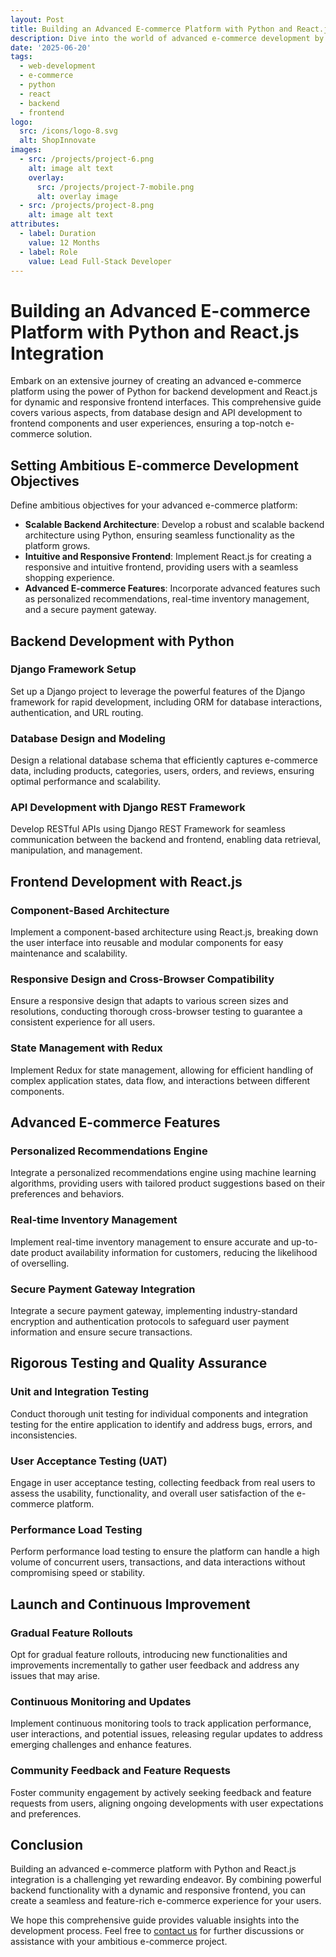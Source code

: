 ```yaml
---
layout: Post
title: Building an Advanced E-commerce Platform with Python and React.js Integration
description: Dive into the world of advanced e-commerce development by creating a robust platform using Python for backend functionality and React.js for dynamic and responsive user interfaces. This comprehensive guide covers various aspects, from database design and API development to frontend components and user experiences, ensuring a top-notch e-commerce solution.
date: '2025-06-20'
tags:
  - web-development
  - e-commerce
  - python
  - react
  - backend
  - frontend
logo:
  src: /icons/logo-8.svg
  alt: ShopInnovate
images:
  - src: /projects/project-6.png
    alt: image alt text
    overlay:
      src: /projects/project-7-mobile.png
      alt: overlay image
  - src: /projects/project-8.png
    alt: image alt text
attributes:
  - label: Duration
    value: 12 Months
  - label: Role
    value: Lead Full-Stack Developer
---
```


# Building an Advanced E-commerce Platform with Python and React.js Integration

Embark on an extensive journey of creating an advanced e-commerce platform using the power of Python for backend development and React.js for dynamic and responsive frontend interfaces. This comprehensive guide covers various aspects, from database design and API development to frontend components and user experiences, ensuring a top-notch e-commerce solution.

## Setting Ambitious E-commerce Development Objectives

Define ambitious objectives for your advanced e-commerce platform:

- **Scalable Backend Architecture**: Develop a robust and scalable backend architecture using Python, ensuring seamless functionality as the platform grows.
- **Intuitive and Responsive Frontend**: Implement React.js for creating a responsive and intuitive frontend, providing users with a seamless shopping experience.
- **Advanced E-commerce Features**: Incorporate advanced features such as personalized recommendations, real-time inventory management, and a secure payment gateway.

## Backend Development with Python

### Django Framework Setup

Set up a Django project to leverage the powerful features of the Django framework for rapid development, including ORM for database interactions, authentication, and URL routing.

### Database Design and Modeling

Design a relational database schema that efficiently captures e-commerce data, including products, categories, users, orders, and reviews, ensuring optimal performance and scalability.

### API Development with Django REST Framework

Develop RESTful APIs using Django REST Framework for seamless communication between the backend and frontend, enabling data retrieval, manipulation, and management.

## Frontend Development with React.js

### Component-Based Architecture

Implement a component-based architecture using React.js, breaking down the user interface into reusable and modular components for easy maintenance and scalability.

### Responsive Design and Cross-Browser Compatibility

Ensure a responsive design that adapts to various screen sizes and resolutions, conducting thorough cross-browser testing to guarantee a consistent experience for all users.

### State Management with Redux

Implement Redux for state management, allowing for efficient handling of complex application states, data flow, and interactions between different components.

## Advanced E-commerce Features

### Personalized Recommendations Engine

Integrate a personalized recommendations engine using machine learning algorithms, providing users with tailored product suggestions based on their preferences and behaviors.

### Real-time Inventory Management

Implement real-time inventory management to ensure accurate and up-to-date product availability information for customers, reducing the likelihood of overselling.

### Secure Payment Gateway Integration

Integrate a secure payment gateway, implementing industry-standard encryption and authentication protocols to safeguard user payment information and ensure secure transactions.

## Rigorous Testing and Quality Assurance

### Unit and Integration Testing

Conduct thorough unit testing for individual components and integration testing for the entire application to identify and address bugs, errors, and inconsistencies.

### User Acceptance Testing (UAT)

Engage in user acceptance testing, collecting feedback from real users to assess the usability, functionality, and overall user satisfaction of the e-commerce platform.

### Performance Load Testing

Perform performance load testing to ensure the platform can handle a high volume of concurrent users, transactions, and data interactions without compromising speed or stability.

## Launch and Continuous Improvement

### Gradual Feature Rollouts

Opt for gradual feature rollouts, introducing new functionalities and improvements incrementally to gather user feedback and address any issues that may arise.

### Continuous Monitoring and Updates

Implement continuous monitoring tools to track application performance, user interactions, and potential issues, releasing regular updates to address emerging challenges and enhance features.

### Community Feedback and Feature Requests

Foster community engagement by actively seeking feedback and feature requests from users, aligning ongoing developments with user expectations and preferences.

## Conclusion

Building an advanced e-commerce platform with Python and React.js integration is a challenging yet rewarding endeavor. By combining powerful backend functionality with a dynamic and responsive frontend, you can create a seamless and feature-rich e-commerce experience for your users.

We hope this comprehensive guide provides valuable insights into the development process. Feel free to [contact us](mailto:addictedarun4@gmail.com) for further discussions or assistance with your ambitious e-commerce project.
